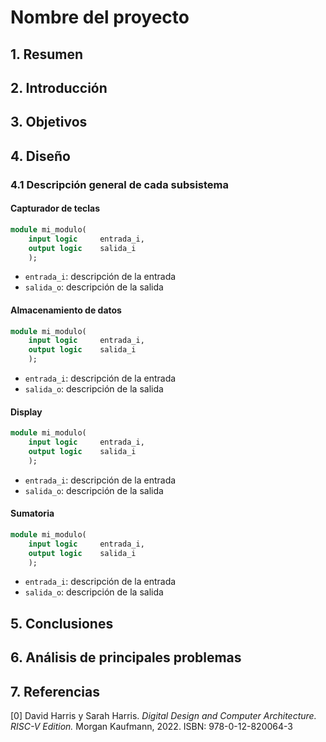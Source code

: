 # Nombre del proyecto


## 1. Resumen


## 2. Introducción




## 3. Objetivos




## 4. Diseño

### 4.1 Descripción general de cada subsistema

#### Capturador de teclas

```SystemVerilog
module mi_modulo(
    input logic     entrada_i,      
    output logic    salida_i 
    );
```

- `entrada_i`: descripción de la entrada
- `salida_o`: descripción de la salida


#### Almacenamiento de datos


```SystemVerilog
module mi_modulo(
    input logic     entrada_i,      
    output logic    salida_i 
    );
```
- `entrada_i`: descripción de la entrada
- `salida_o`: descripción de la salida



#### Display


```SystemVerilog
module mi_modulo(
    input logic     entrada_i,      
    output logic    salida_i 
    );
```

- `entrada_i`: descripción de la entrada
- `salida_o`: descripción de la salida


#### Sumatoria


```SystemVerilog
module mi_modulo(
    input logic     entrada_i,      
    output logic    salida_i 
    );
```

- `entrada_i`: descripción de la entrada
- `salida_o`: descripción de la salida


## 5. Conclusiones





## 6. Análisis de principales problemas 








## 7. Referencias
[0] David Harris y Sarah Harris. *Digital Design and Computer Architecture. RISC-V Edition.* Morgan Kaufmann, 2022. ISBN: 978-0-12-820064-3




